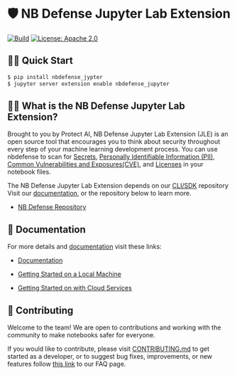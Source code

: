 # 🛡️ NB Defense Jupyter Lab Extension

[![Build](https://github.com/protectai/nbdefense-jupyter/actions/workflows/build.yml/badge.svg)](https://github.com/protectai/nbdefense-jupyter/actions/workflows/build.yml)
[![License: Apache 2.0](https://img.shields.io/crates/l/apa)](https://opensource.org/license/apache-2-0/)

## 🏃‍♀️ Quick Start

```bash
$ pip install nbdefense_jypter
$ jupyter server extension enable nbdefense_jupyter
```

## 🙋‍♂️ What is the NB Defense Jupyter Lab Extension?

Brought to you by Protect AI, NB Defense Jupyter Lab Extension (JLE) is an open source tool that encourages you to think about security throughout every step of your machine learning development process. You can use nbdefense to scan for [Secrets](https://nbdefense.ai/supported-scans/detecting-secrets), [Personally Identifiable Information (PII)](https://nbdefense.ai/supported-scans/detecting-PII), [Common Vulnerabilities and Exposures(CVE)](https://nbdefense.ai/supported-scans/detecting-CVEs), and [Licenses](https://nbdefense.ai/supported-scans/detecting-licenses) in your notebook files.

The NB Defense Jupyter Lab Extension depends on our [CLI/SDK](https://github.com/protectai/nbdefense) repository Visit our [documentation](https://nbdefense.ai), or the repository below to learn more.

- [NB Defense Repository](https://github.com/protectai/nbdefense)

## 📄 Documentation

For more details and [documentation](https://nbdefense.ai) visit these links:

- [Documentation](https://nbdefense.ai)

- [Getting Started on a Local Machine](https://nbdefense.ai/getting-started/jupyter-lab-extension)
- [Getting Started on with Cloud Services](https://nbdefense.ai/getting-started/cloud-services)

## 💪 Contributing

Welcome to the team! We are open to contributions and working with the community to make notebooks safer for everyone.

If you would like to contribute, please visit [CONTRIBUTING.md](https://github.com/protectai/nbdefense/blob/main/CONTRIBUTING.md) to get started as a developer, or to suggest bug fixes, improvements, or new features follow [this link](https://nbdefense.ai/faq) to our FAQ page.
